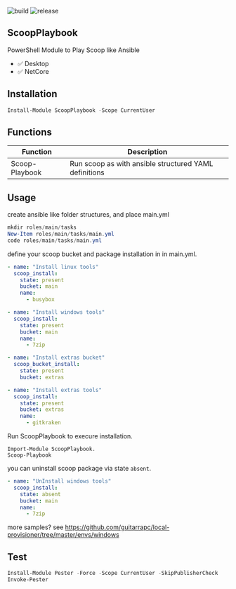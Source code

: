 ![build](https://github.com/guitarrapc/ScoopPlaybook/workflows/build/badge.svg) ![release](https://github.com/guitarrapc/ScoopPlaybook/workflows/release/badge.svg)

## ScoopPlaybook

PowerShell Module to Play Scoop like Ansible

* :white_check_mark: Desktop
* :white_check_mark: NetCore

## Installation

```ps1
Install-Module ScoopPlaybook -Scope CurrentUser
```

## Functions

Function | Description
---- | ----
Scoop-Playbook | Run scoop as with ansible structured YAML definitions

## Usage

create ansible like folder structures, and place main.yml

```ps1
mkdir roles/main/tasks
New-Item roles/main/tasks/main.yml
code roles/main/tasks/main.yml
```

define your scoop bucket and package installation in in main.yml.

```yaml
- name: "Install linux tools"
  scoop_install:
    state: present
    bucket: main
    name:
      - busybox

- name: "Install windows tools"
  scoop_install:
    state: present
    bucket: main
    name:
      - 7zip

- name: "Install extras bucket"
  scoop_bucket_install:
    state: present
    bucket: extras

- name: "Install extras tools"
  scoop_install:
    state: present
    bucket: extras
    name:
      - gitkraken
```

Run ScoopPlaybook to execure installation.

```shell
Import-Module ScoopPlaybook.
Scoop-Playbook
```

you can uninstall scoop package via state `absent`.

```yaml
- name: "UnInstall windows tools"
  scoop_install:
    state: absent
    bucket: main
    name:
      - 7zip
```

more samples? see https://github.com/guitarrapc/local-provisioner/tree/master/envs/windows

## Test 

```ps1
Install-Module Pester -Force -Scope CurrentUser -SkipPublisherCheck
Invoke-Pester
```
